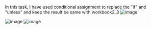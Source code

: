 In this task, I have used conditional assignment to replace the "if" and "unless" and keep the result be same with workbook2_3
![image](https://github.com/JoeYeungCW/SpringBootDevelopmentBootcamp/assets/109426792/32e0a02f-20cc-4853-8c60-66aac90233bd)

![image](https://github.com/JoeYeungCW/SpringBootDevelopmentBootcamp/assets/109426792/b4ec0055-1bd5-455f-ab1d-a88dacd5dfad)
![image](https://github.com/JoeYeungCW/SpringBootDevelopmentBootcamp/assets/109426792/09d1705d-703d-448f-a6c8-eb9b0700daf3)
